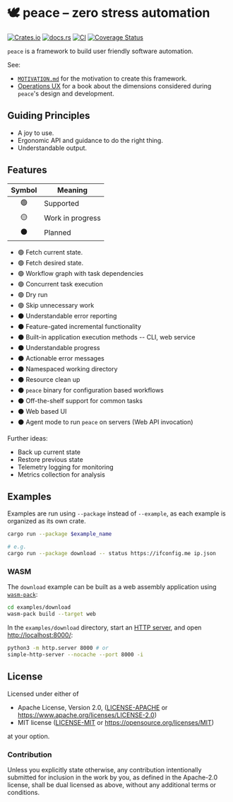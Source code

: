 # 🕊️ peace &ndash; zero stress automation

[![Crates.io](https://img.shields.io/crates/v/peace.svg)](https://crates.io/crates/peace)
[![docs.rs](https://img.shields.io/docsrs/peace)](https://docs.rs/peace)
[![CI](https://github.com/azriel91/peace/workflows/CI/badge.svg)](https://github.com/azriel91/peace/actions/workflows/ci.yml)
[![Coverage Status](https://codecov.io/gh/azriel91/peace/branch/main/graph/badge.svg)](https://codecov.io/gh/azriel91/peace)

`peace` is a framework to build user friendly software automation.

See:

* [`MOTIVATION.md`](MOTIVATION.md) for the motivation to create this framework.
* [Operations UX](https://azriel.im/ops_ux/) for a book about the dimensions considered during `peace`'s design and development.


## Guiding Principles

* A joy to use.
* Ergonomic API and guidance to do the right thing.
* Understandable output.


## Features

| Symbol | Meaning          |
| :----: | ---------------- |
|   🟢   | Supported        |
|   🟡   | Work in progress |
|   ⚫   | Planned          |

* 🟢 Fetch current state.
* 🟢 Fetch desired state.
* 🟢 Workflow graph with task dependencies
* 🟢 Concurrent task execution
* 🟢 Dry run
* 🟢 Skip unnecessary work
* ⚫ Understandable error reporting
* ⚫ Feature-gated incremental functionality
* ⚫ Built-in application execution methods -- CLI, web service
* ⚫ Understandable progress
* ⚫ Actionable error messages
* ⚫ Namespaced working directory
* ⚫ Resource clean up
* ⚫ `peace` binary for configuration based workflows
* ⚫ Off-the-shelf support for common tasks
* ⚫ Web based UI
* ⚫ Agent mode to run `peace` on servers (Web API invocation)

Further ideas:

* Back up current state
* Restore previous state
* Telemetry logging for monitoring
* Metrics collection for analysis


## Examples

Examples are run using `--package` instead of `--example`, as each example is organized as its own crate.

```bash
cargo run --package $example_name

# e.g.
cargo run --package download -- status https://ifconfig.me ip.json
```

### WASM

The `download` example can be built as a web assembly application using [`wasm-pack`]:

```bash
cd examples/download
wasm-pack build --target web
```

In the `examples/download` directory, start an [HTTP server], and open <http://localhost:8000/>:

```bash
python3 -m http.server 8000 # or
simple-http-server --nocache --port 8000 -i
```


## License

Licensed under either of

* Apache License, Version 2.0, ([LICENSE-APACHE](LICENSE-APACHE) or https://www.apache.org/licenses/LICENSE-2.0)
* MIT license ([LICENSE-MIT](LICENSE-MIT) or https://opensource.org/licenses/MIT)

at your option.


### Contribution

Unless you explicitly state otherwise, any contribution intentionally submitted for inclusion in the work by you, as defined in the Apache-2.0 license, shall be dual licensed as above, without any additional terms or conditions.


[`wasm-pack`]: https://rustwasm.github.io/
[HTTP server]: https://crates.io/crates/simple-http-server
